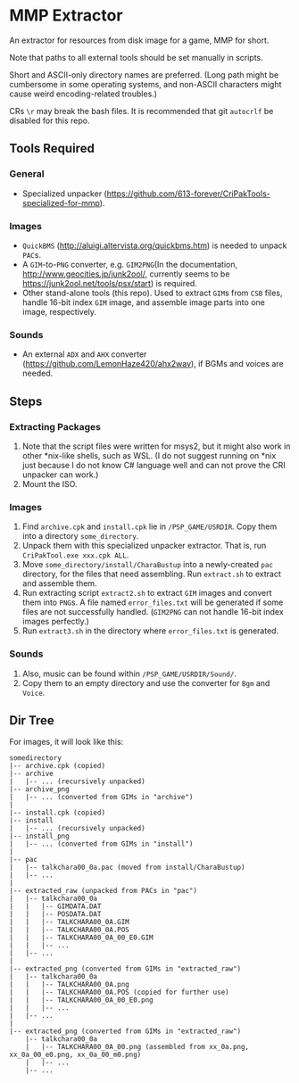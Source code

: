 # MMP Extractor

An extractor for resources from disk image for a game, MMP for short.

Note that paths to all external tools should be set manually in scripts.

Short and ASCII-only directory names are preferred. (Long path might be cumbersome in some operating systems, and non-ASCII characters might cause weird encoding-related troubles.)

CRs `\r` may break the bash files. It is recommended that git `autocrlf` be disabled for this repo.

## Tools Required

### General

+ Specialized unpacker (<https://github.com/613-forever/CriPakTools-specialized-for-mmp>).

### Images

+ `QuickBMS` (<http://aluigi.altervista.org/quickbms.htm>) is needed to unpack `PAC`s.
+ A `GIM`-to-`PNG` converter, e.g. `GIM2PNG`(In the documentation, <http://www.geocities.jp/junk2ool/>, currently seems to be <https://junk2ool.net/tools/psx/start>) is required.
+ Other stand-alone tools (this repo). Used to extract `GIM`s from `CSB` files, handle 16-bit index `GIM` image, and assemble image parts into one image, respectively.

### Sounds

+ An external `ADX` and `AHX` converter (https://github.com/LemonHaze420/ahx2wav), if BGMs and voices are needed.

## Steps

### Extracting Packages

1. Note that the script files were written for msys2, but it might also work in other *nix-like shells, such as WSL. (I do not suggest running on *nix just because I do not know C# language well and can not prove the CRI unpacker can work.)
1. Mount the ISO.

### Images

1. Find `archive.cpk` and `install.cpk` lie in `/PSP_GAME/USRDIR`. Copy them into a directory `some_directory`.
1. Unpack them with this specialized unpacker extractor. That is, run `CriPakTool.exe xxx.cpk ALL`.
1. Move `some_directory/install/CharaBustup` into a newly-created `pac` directory, for the files that need assembling. Run `extract.sh` to extract and assemble them.
1. Run extracting script `extract2.sh` to extract `GIM` images and convert them into `PNG`s. A file named `error_files.txt` will be generated if some files are not successfully handled. (`GIM2PNG` can not handle 16-bit index images perfectly.)
1. Run `extract3.sh` in the directory where `error_files.txt` is generated.

### Sounds

1. Also, music can be found within `/PSP_GAME/USRDIR/Sound/`.
2. Copy them to an empty directory and use the converter for `Bgm` and `Voice`.

## Dir Tree

For images, it will look like this:

``` plain
somedirectory
|-- archive.cpk (copied)
|-- archive
|   |-- ... (recursively unpacked)
|-- archive_png
|   |-- ... (converted from GIMs in "archive")
|
|-- install.cpk (copied)
|-- install
|   |-- ... (recursively unpacked)
|-- install_png
|   |-- ... (converted from GIMs in "install")
|
|-- pac
|   |-- talkchara00_0a.pac (moved from install/CharaBustup)
|   |-- ...
|
|-- extracted_raw (unpacked from PACs in "pac")
|   |-- talkchara00_0a
|   |   |-- GIMDATA.DAT
|   |   |-- POSDATA.DAT
|   |   |-- TALKCHARA00_0A.GIM
|   |   |-- TALKCHARA00_0A.POS
|   |   |-- TALKCHARA00_0A_00_E0.GIM
|   |   |-- ...
|   |-- ...
|
|-- extracted_png (converted from GIMs in "extracted_raw")
|   |-- talkchara00_0a
|   |   |-- TALKCHARA00_0A.png
|   |   |-- TALKCHARA00_0A.POS (copied for further use)
|   |   |-- TALKCHARA00_0A_00_E0.png
|   |   |-- ...
|   |-- ...
|
|-- extracted_png (converted from GIMs in "extracted_raw")
    |-- talkchara00_0a
    |   |-- TALKCHARA00_0A_00.png (assembled from xx_0a.png, xx_0a_00_e0.png, xx_0a_00_m0.png)
    |   |-- ...
    |-- ...
```
